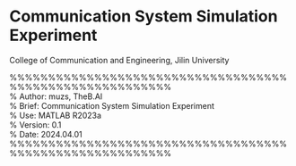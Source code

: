 # Communication System Simulation Experiment

College of Communication and Engineering, Jilin University

%%%%%%%%%%%%%%%%%%%%%%%%%%%%%%%%%%%%%%%%%%%%%%%%%%%%%%%%%    
%  Author:  muzs, TheB.AI    
%  Brief:   Communication System Simulation Experiment    
%  Use:     MATLAB R2023a    
%  Version: 0.1    
%  Date:    2024.04.01    
%%%%%%%%%%%%%%%%%%%%%%%%%%%%%%%%%%%%%%%%%%%%%%%%%%%%%%%%%    